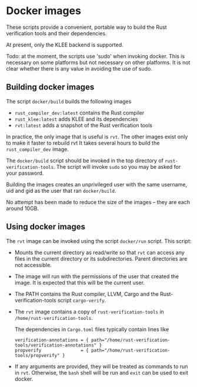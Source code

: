 # Docker images

These scripts provide a convenient, portable way to build the Rust verification tools and their dependencies.

At present, only the KLEE backend is supported.

Todo: at the moment, the scripts use 'sudo' when invoking docker.
This is necessary on some platforms but not necessary on other platforms.
It is not clear whether there is any value in avoiding the use of sudo.


## Building docker images

The script `docker/build` builds the following images

- `rust_compiler_dev:latest` contains the Rust compiler
- `rust_klee:latest` adds KLEE and its dependencies
- `rvt:latest` adds a snapshot of the Rust verification tools

In practice, the only image that is useful is `rvt`.
The other images exist only to make it faster to rebuild rvt
It takes several hours to build the `rust_compiler_dev` image.

The `docker/build` script should be invoked in the top directory of `rust-verification-tools`.
The script will invoke `sudo` so you may be asked for your password.

Building the images creates an unprivileged user with the same username, uid and gid as the user that
ran `docker/build`.

No attempt has been made to reduce the size of the images – they are each around 10GB.


## Using docker images

The `rvt` image can be invoked using the script `docker/run` script.
This script:

- Mounts the current directory as read/write so that `rvt` can access
  any files in the current directory or its subdirectories.
  Parent directories are not accessible.

- The image will run with the permissions of the user that created the image.
  It is expected that this will be the current user.

- The PATH contains the Rust compiler, LLVM, Cargo and the Rust-verification-tools script `cargo-verify`.

- The `rvt` image contains a copy of `rust-verification-tools` in `/home/rust-verification-tools`.

  The dependencies in `Cargo.toml` files typically contain lines like

  ```
  verification-annotations = { path="/home/rust-verification-tools/verification-annotations" }
  propverify               = { path="/home/rust-verification-tools/propverify" }
  ```

- If any arguments are provided, they will be treated as commands to run in `rvt`.
  Otherwise, the `bash` shell will be run and `exit` can be used to exit docker.

